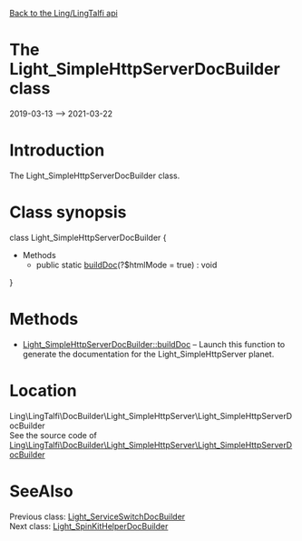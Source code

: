 [Back to the Ling/LingTalfi api](https://github.com/lingtalfi/LingTalfi/blob/master/doc/api/Ling/LingTalfi.md)



The Light_SimpleHttpServerDocBuilder class
================
2019-03-13 --> 2021-03-22






Introduction
============

The Light_SimpleHttpServerDocBuilder class.



Class synopsis
==============


class <span class="pl-k">Light_SimpleHttpServerDocBuilder</span>  {

- Methods
    - public static [buildDoc](https://github.com/lingtalfi/LingTalfi/blob/master/doc/api/Ling/LingTalfi/DocBuilder/Light_SimpleHttpServer/Light_SimpleHttpServerDocBuilder/buildDoc.md)(?$htmlMode = true) : void

}






Methods
==============

- [Light_SimpleHttpServerDocBuilder::buildDoc](https://github.com/lingtalfi/LingTalfi/blob/master/doc/api/Ling/LingTalfi/DocBuilder/Light_SimpleHttpServer/Light_SimpleHttpServerDocBuilder/buildDoc.md) &ndash; Launch this function to generate the documentation for the Light_SimpleHttpServer planet.





Location
=============
Ling\LingTalfi\DocBuilder\Light_SimpleHttpServer\Light_SimpleHttpServerDocBuilder<br>
See the source code of [Ling\LingTalfi\DocBuilder\Light_SimpleHttpServer\Light_SimpleHttpServerDocBuilder](https://github.com/lingtalfi/LingTalfi/blob/master/DocBuilder/Light_SimpleHttpServer/Light_SimpleHttpServerDocBuilder.php)



SeeAlso
==============
Previous class: [Light_ServiceSwitchDocBuilder](https://github.com/lingtalfi/LingTalfi/blob/master/doc/api/Ling/LingTalfi/DocBuilder/Light_ServiceSwitch/Light_ServiceSwitchDocBuilder.md)<br>Next class: [Light_SpinKitHelperDocBuilder](https://github.com/lingtalfi/LingTalfi/blob/master/doc/api/Ling/LingTalfi/DocBuilder/Light_SpinKitHelper/Light_SpinKitHelperDocBuilder.md)<br>

